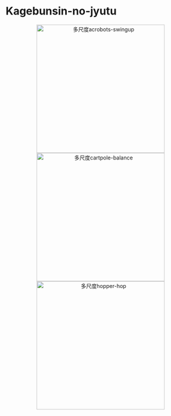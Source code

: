 # Kagebunsin-no-jyutu

<div align=center>
    <span class='gp-n'>
        <img src='https://github.com/tinyzqh/Kagebunsin-no-jyutu/blob/master/figures/acrobots-swingupFigure_1.png' width="340" alt="多尺度acrobots-swingup"/>
        <img src='https://github.com/tinyzqh/Kagebunsin-no-jyutu/blob/master/figures/cartpole-balanceFigure_1.png' width="340" alt="多尺度cartpole-balance"/>
        <img src='https://github.com/tinyzqh/Kagebunsin-no-jyutu/blob/master/figures/hopper-hopFigure_1.png' width="340" alt="多尺度hopper-hop"/>
    </span>
</div>

